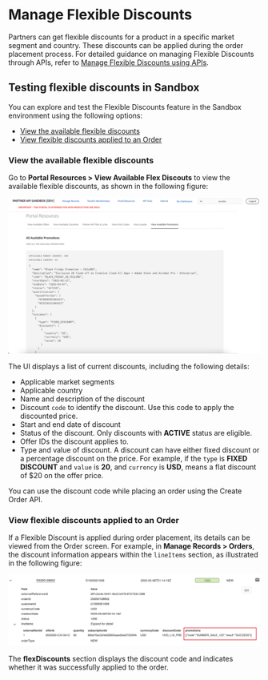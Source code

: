 # Manage Flexible Discounts

Partners can get flexible discounts for a product in a specific market segment and country. These discounts can be applied during the order placement process. For detailed guidance on managing Flexible Discounts through APIs, refer to [Manage Flexible Discounts using APIs](/src/pages/docs/flex_promo/index.md).

## Testing flexible discounts in Sandbox

You can explore and test the Flexible Discounts feature in the Sandbox environment using the following options:

- [View the available flexible discounts](#view-the-available-flexible-discounts)
- [View flexible discounts applied to an Order](#view-flexible-discounts-applied-to-an-order)

### View the available flexible discounts

Go to **Portal Resources > View Available Flex Discouts** to view the available flexible discounts, as shown in the following figure:

![Available Flexible Discounts](../image/flex_available.png)

The UI displays a list of current discounts, including the following details:

- Applicable market segments
- Applicable country
- Name and description of the discount
- Discount `code` to identify the discount. Use this code to apply the discounted price.
- Start and end date of discount
- Status of the discount. Only discounts with **ACTIVE** status are eligible.
- Offer IDs the discount applies to.
- Type and value of discount. A discount can have either fixed discount or a percentage discount on the price. For example, if the `type` is **FIXED DISCOUNT** and `value` is **20**, and `currency` is **USD**, means a flat discount of $20 on the offer price.

You can use the discount code while placing an order using the Create Order API.

### View flexible discounts applied to an Order

If a Flexible Discount is applied during order placement, its details can be viewed from the Order screen. For example, in **Manage Records > Orders**, the discount information appears within the `lineItems` section, as illustrated in the following figure:

![View Flexible Discounts applied to an order](../image/flex_view.png)

The **flexDiscounts** section displays the discount code and indicates whether it was successfully applied to the order.
